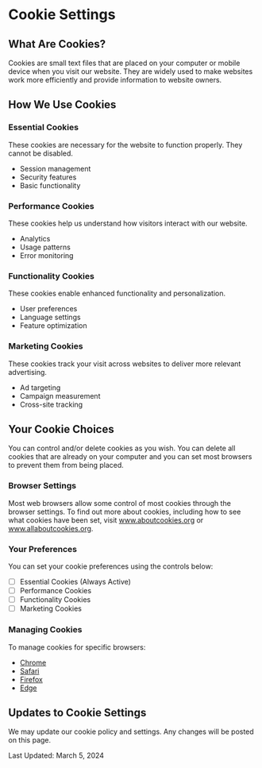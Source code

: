 # Cookie Settings

## What Are Cookies?

Cookies are small text files that are placed on your computer or mobile device when you visit our website. They are widely used to make websites work more efficiently and provide information to website owners.

## How We Use Cookies

### Essential Cookies

These cookies are necessary for the website to function properly. They cannot be disabled.

- Session management
- Security features
- Basic functionality

### Performance Cookies

These cookies help us understand how visitors interact with our website.

- Analytics
- Usage patterns
- Error monitoring

### Functionality Cookies

These cookies enable enhanced functionality and personalization.

- User preferences
- Language settings
- Feature optimization

### Marketing Cookies

These cookies track your visit across websites to deliver more relevant advertising.

- Ad targeting
- Campaign measurement
- Cross-site tracking

## Your Cookie Choices

You can control and/or delete cookies as you wish. You can delete all cookies that are already on your computer and you can set most browsers to prevent them from being placed.

### Browser Settings

Most web browsers allow some control of most cookies through the browser settings. To find out more about cookies, including how to see what cookies have been set, visit www.aboutcookies.org or www.allaboutcookies.org.

### Your Preferences

You can set your cookie preferences using the controls below:

- [ ] Essential Cookies (Always Active)
- [ ] Performance Cookies
- [ ] Functionality Cookies
- [ ] Marketing Cookies

### Managing Cookies

To manage cookies for specific browsers:

- [Chrome](https://support.google.com/chrome/answer/95647)
- [Safari](https://support.apple.com/guide/safari/manage-cookies-sfri11471)
- [Firefox](https://support.mozilla.org/en-US/kb/clear-cookies-and-site-data-firefox)
- [Edge](https://support.microsoft.com/help/4027947)

## Updates to Cookie Settings

We may update our cookie policy and settings. Any changes will be posted on this page.

Last Updated: March 5, 2024

